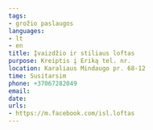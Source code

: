 ```yaml
---
tags:
- grožio paslaugos
languages:
- lt
- en
title: Įvaizdžio ir stiliaus loftas
purpose: Kreiptis į Eriką tel. nr.
location: Karaliaus Mindaugo pr. 68-12
time: Susitarsim
phone: +37067282049
email: 
date: 
urls:
- https://m.facebook.com/isl.loftas
---
```

